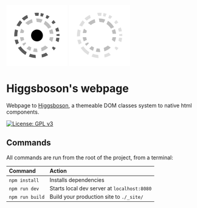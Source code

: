 ![[Higgsboson]](readme/images/logo-light.png#gh-light-mode-only)
![[Higgsboson]](readme/images/logo-dark.png#gh-dark-mode-only)

# Higgsboson's webpage

Webpage to [Higgsboson](https://github.com/javierlopezdeancos/higgsboson), a themeable DOM classes system to native html components.

[![License: GPL v3](https://img.shields.io/badge/License-GPLv3-blue.svg)](https://www.gnu.org/licenses/gpl-3.0)

## Commands

All commands are run from the root of the project, from a terminal:

| Command                | Action                                             |
| :--------------------- | :------------------------------------------------- |
| `npm install`          | Installs dependencies                              |
| `npm run dev`          | Starts local dev server at `localhost:8080`        |
| `npm run build`        | Build your production site to `./_site/`           |

